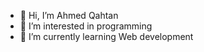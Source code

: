 - 👋 Hi, I’m Ahmed Qahtan
- 👀 I’m interested in programming
- 🌱 I’m currently learning Web development


<!---
qn50/qn50 is a ✨ special ✨ repository because its `README.md` (this file) appears on your GitHub profile.
You can click the Preview link to take a look at your changes.
--->
